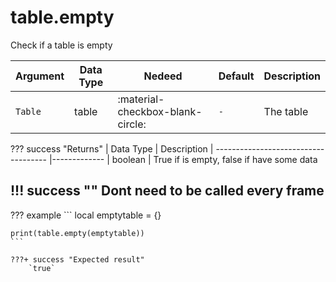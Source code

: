 # table.empty
Check if a table is empty

| Argument              | Data Type                            | Nedeed                    | Default         | Description
| ----------------------| ------------------------------------ | ------------------------- |-----------------|-------------
| `Table`                | table | :material-checkbox-blank-circle: | `-` | The table

??? success "Returns"
    | Data Type                            | Description
    | ------------------------------------ |-------------
    | boolean | True if is empty, false if have some data
    

!!! success ""
    Dont need to be called every frame
---
??? example
    ```
    local emptytable = {}

    print(table.empty(emptytable))
    ```

    ???+ success "Expected result"
        `true`
